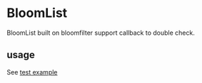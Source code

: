 # BloomList

BloomList built on bloomfilter support callback to double check.

## usage

See [test example](./test/support/)

